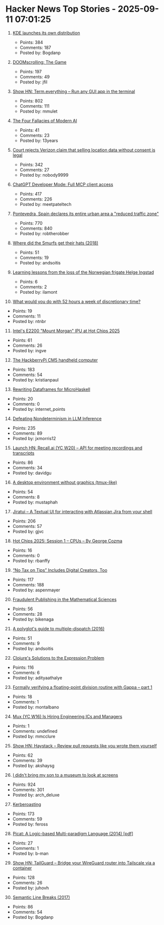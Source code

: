 # Hacker News Top Stories - 2025-09-11 07:01:25

1. [KDE launches its own distribution](https://lwn.net/SubscriberLink/1037166/caa6979c16a99c9e/)
   - Points: 384
   - Comments: 187
   - Posted by: Bogdanp

2. [DOOMscrolling: The Game](https://ironicsans.ghost.io/doomscrolling-the-game/)
   - Points: 197
   - Comments: 49
   - Posted by: jfil

3. [Show HN: Term.everything – Run any GUI app in the terminal](https://github.com/mmulet/term.everything)
   - Points: 802
   - Comments: 111
   - Posted by: mmulet

4. [The Four Fallacies of Modern AI](https://blog.apiad.net/p/the-four-fallacies-of-modern-ai)
   - Points: 41
   - Comments: 23
   - Posted by: 13years

5. [Court rejects Verizon claim that selling location data without consent is legal](https://arstechnica.com/tech-policy/2025/09/court-rejects-verizon-claim-that-selling-location-data-without-consent-is-legal/)
   - Points: 342
   - Comments: 27
   - Posted by: nobody9999

6. [ChatGPT Developer Mode: Full MCP client access](https://platform.openai.com/docs/guides/developer-mode)
   - Points: 417
   - Comments: 226
   - Posted by: meetpateltech

7. [Pontevedra, Spain declares its entire urban area a "reduced traffic zone"](https://www.greeneuropeanjournal.eu/made-for-people-not-cars-reclaiming-european-cities/)
   - Points: 770
   - Comments: 840
   - Posted by: robtherobber

8. [Where did the Smurfs get their hats (2018)](https://www.pipelinecomics.com/beginning-bd-smurfs-hats-origin/)
   - Points: 51
   - Comments: 19
   - Posted by: andsoitis

9. [Learning lessons from the loss of the Norwegian frigate Helge Ingstad](https://www.navylookout.com/learning-the-lessons-the-loss-the-norwegian-frigate-helge-ingstad/)
   - Points: 6
   - Comments: 2
   - Posted by: ilamont

10. [What would you do with 52 hours a week of discretionary time?](https://www.njbrown.com/blog/25/)
   - Points: 19
   - Comments: 11
   - Posted by: ntnbr

11. [Intel's E2200 "Mount Morgan" IPU at Hot Chips 2025](https://chipsandcheese.com/p/intels-e2200-mount-morgan-ipu-at)
   - Points: 61
   - Comments: 26
   - Posted by: ingve

12. [The HackberryPi CM5 handheld computer](https://github.com/ZitaoTech/HackberryPiCM5)
   - Points: 183
   - Comments: 54
   - Posted by: kristianpaul

13. [Rewriting Dataframes for MicroHaskell](https://mchav.github.io/rewriting-dataframes-for-microhs/)
   - Points: 20
   - Comments: 0
   - Posted by: internet_points

14. [Defeating Nondeterminism in LLM Inference](https://thinkingmachines.ai/blog/defeating-nondeterminism-in-llm-inference/)
   - Points: 235
   - Comments: 89
   - Posted by: jxmorris12

15. [Launch HN: Recall.ai (YC W20) – API for meeting recordings and transcripts](undefined)
   - Points: 86
   - Comments: 34
   - Posted by: davidgu

16. [A desktop environment without graphics (tmux-like)](https://github.com/Julien-cpsn/desktop-tui)
   - Points: 54
   - Comments: 8
   - Posted by: mustaphah

17. [Jiratui – A Textual UI for interacting with Atlassian Jira from your shell](https://jiratui.sh/)
   - Points: 206
   - Comments: 57
   - Posted by: gjvc

18. [Hot Chips 2025: Session 1 – CPUs – By George Cozma](https://chipsandcheese.com/p/hot-chips-2025-session-1-cpus)
   - Points: 16
   - Comments: 0
   - Posted by: rbanffy

19. [“No Tax on Tips” Includes Digital Creators, Too](https://www.hollywoodreporter.com/business/business-news/no-tax-on-tips-guidance-creators-trump-treasury-1236366513/)
   - Points: 117
   - Comments: 188
   - Posted by: aspenmayer

20. [Fraudulent Publishing in the Mathematical Sciences](https://arxiv.org/abs/2509.07257)
   - Points: 56
   - Comments: 28
   - Posted by: bikenaga

21. [A polyglot's guide to multiple-dispatch (2016)](https://eli.thegreenplace.net/2016/a-polyglots-guide-to-multiple-dispatch/)
   - Points: 51
   - Comments: 9
   - Posted by: andsoitis

22. [Clojure's Solutions to the Expression Problem](https://www.infoq.com/presentations/Clojure-Expression-Problem/)
   - Points: 116
   - Comments: 6
   - Posted by: adityaathalye

23. [Formally verifying a floating-point division routine with Gappa – part 1](https://community.arm.com/arm-community-blogs/b/embedded-and-microcontrollers-blog/posts/formally-verifying-a-floating-point-division-routine-with-gappa-p1)
   - Points: 18
   - Comments: 1
   - Posted by: montalbano

24. [Mux (YC W16) Is Hiring Engineering ICs and Managers](https://mux.com/jobs)
   - Points: 1
   - Comments: undefined
   - Posted by: mmcclure

25. [Show HN: Haystack – Review pull requests like you wrote them yourself](https://haystackeditor.com)
   - Points: 62
   - Comments: 39
   - Posted by: akshaysg

26. [I didn't bring my son to a museum to look at screens](https://sethpurcell.com/writing/screens-in-museums/)
   - Points: 924
   - Comments: 301
   - Posted by: arch_deluxe

27. [Kerberoasting](https://blog.cryptographyengineering.com/2025/09/10/kerberoasting/)
   - Points: 173
   - Comments: 59
   - Posted by: feross

28. [Picat: A Logic-based Multi-paradigm Language (2014) [pdf]](https://logicprogramming.org/wp-content/uploads/2014/07/alp14.pdf)
   - Points: 27
   - Comments: 1
   - Posted by: b-man

29. [Show HN: TailGuard – Bridge your WireGuard router into Tailscale via a container](https://github.com/juhovh/tailguard)
   - Points: 128
   - Comments: 26
   - Posted by: juhovh

30. [Semantic Line Breaks (2017)](https://sembr.org)
   - Points: 86
   - Comments: 54
   - Posted by: Bogdanp

